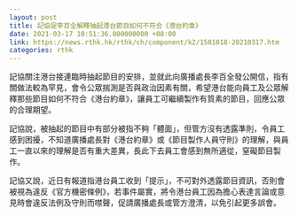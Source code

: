 ```yaml
---
layout: post
title: 記協促李百全解釋抽起港台節目如何不符合《港台約章》
date: 2021-03-17 10:51:36.000000000 +08:00
link: https://news.rthk.hk/rthk/ch/component/k2/1581018-20210317.htm
categories: rthk
---
```


記協關注港台接連臨時抽起節目的安排，並就此向廣播處長李百全發公開信，指有關做法較為罕見，會令公眾揣測是否與政治因素有關，希望港台能向員工及公眾解釋那些節目如何不符合《港台約章》，讓員工可繼續製作有質素的節目，回應公眾的合理期望。

記協說，被抽起的節目中有部分被指不夠「體面」，但管方沒有透露準則，令員工感到困擾，不知道廣播處長對《港台約章》或《節目製作人員守則》的理解，與員工一直以來的理解是否有重大差異，長此下去員工會感到無所適從，窒礙節目製作。

記協又說，近日有報道指港台員工收到「提示」，不可對外透露節目資訊，否則會被視為違反《官方機密條例》，若事件屬實，將令港台員工因為擔心表達言論或意見時會違反法例及守則而噤聲，促請廣播處長或管方澄清，以免引起更多誤會。
